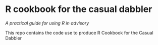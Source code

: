 # R cookbook for the casual dabbler

_A practical guide for using R in advisory_


This repo contains the code use to produce R Cookbook for the Casual Dabbler
